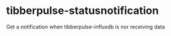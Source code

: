 # tibberpulse-statusnotification
Get a notification when tibberpulse-influxdb is nor receiving data
